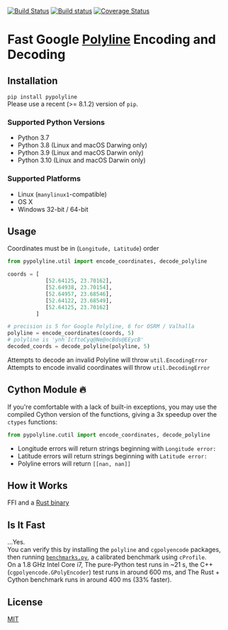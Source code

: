 [![Build Status](https://travis-ci.org/urschrei/pypolyline.svg?branch=master)](https://travis-ci.org/urschrei/pypolyline) [![Build status](https://ci.appveyor.com/api/projects/status/0n7d5iwb3uqhsos6/branch/master?svg=true)](https://ci.appveyor.com/project/urschrei/pypolyline/branch/master) [![Coverage Status](https://coveralls.io/repos/github/urschrei/pypolyline/badge.svg?branch=master)](https://coveralls.io/github/urschrei/pypolyline?branch=master)

# Fast Google [Polyline](https://developers.google.com/maps/documentation/utilities/polylinealgorithm) Encoding and Decoding

## Installation
`pip install pypolyline`  
Please use a recent (>= 8.1.2) version of `pip`.

### Supported Python Versions
- Python 3.7
- Python 3.8 (Linux and macOS Darwing only)
- Python 3.9 (Linux and macOS Darwin only)
- Python 3.10 (Linux and macOS Darwin only)

### Supported Platforms
- Linux (`manylinux1`-compatible)  
- OS X
- Windows 32-bit / 64-bit 

## Usage
Coordinates must be in (`Longitude, Latitude`) order

```python
from pypolyline.util import encode_coordinates, decode_polyline

coords = [
            [52.64125, 23.70162],
            [52.64938, 23.70154],
            [52.64957, 23.68546],
            [52.64122, 23.68549],
            [52.64125, 23.70162]
         ]

# precision is 5 for Google Polyline, 6 for OSRM / Valhalla
polyline = encode_coordinates(coords, 5)
# polyline is 'ynh`IcftoCyq@Ne@ncBds@EEycB'
decoded_coords = decode_polyline(polyline, 5)
```

Attempts to decode an invalid Polyline will throw `util.EncodingError`  
Attempts to encode invalid coordinates will throw `util.DecodingError`

## Cython Module 🔥
If you're comfortable with a lack of built-in exceptions, you may use the compiled Cython version of the functions, giving a 3x speedup over the `ctypes` functions:
```python
from pypolyline.cutil import encode_coordinates, decode_polyline
```
- Longitude errors will return strings beginning with `Longitude error:`
- Latitude errors will return strings beginning with `Latitude error:`
- Polyline errors will return `[[nan, nan]]`

## How it Works
FFI and a [Rust binary](https://github.com/urschrei/polyline-ffi)

## Is It Fast
…Yes.  
You can verify this by installing the `polyline` and `cgpolyencode` packages, then running [`benchmarks.py`](benchmarks.py), a calibrated benchmark using `cProfile`.  
On a 1.8 GHz Intel Core i7, The pure-Python test runs in ~21 s, the C++ (`cgpolyencode.GPolyEncoder`) test runs in around 600 ms, and The Rust + Cython benchmark runs in around 400 ms (33% faster).

## License
[MIT](license.txt)
